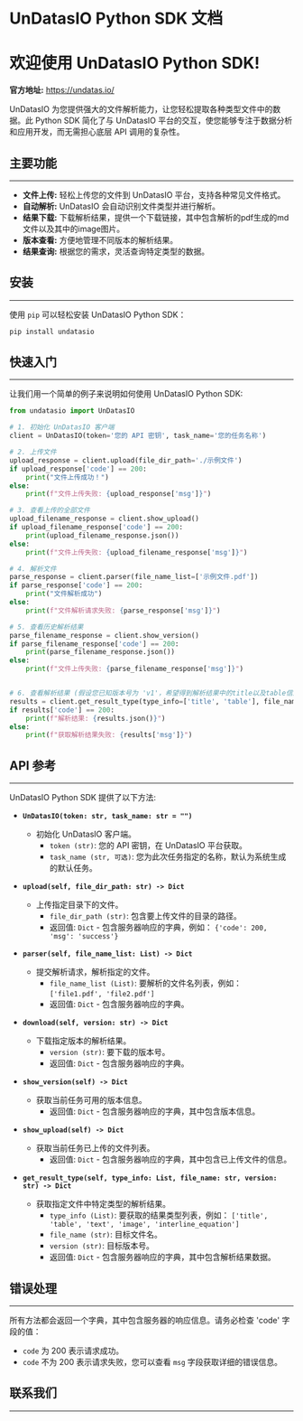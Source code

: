 # UnDatasIO Python SDK 文档

欢迎使用 UnDatasIO Python SDK!
=================================

**官方地址:** https://undatas.io/

UnDatasIO  为您提供强大的文件解析能力，让您轻松提取各种类型文件中的数据。此 Python SDK 简化了与  UnDatasIO 平台的交互，使您能够专注于数据分析和应用开发，而无需担心底层 API 调用的复杂性。

## 主要功能
------------

* **文件上传:**  轻松上传您的文件到 UnDatasIO 平台，支持各种常见文件格式。
* **自动解析:**  UnDatasIO  会自动识别文件类型并进行解析。
* **结果下载:**  下载解析结果，提供一个下载链接，其中包含解析的pdf生成的md文件以及其中的image图片。
* **版本查看:**  方便地管理不同版本的解析结果。
* **结果查询:**  根据您的需求，灵活查询特定类型的数据。

## 安装
------------

使用  `pip`  可以轻松安装 UnDatasIO Python SDK：

```bash
pip install undatasio
```

## 快速入门
------------

让我们用一个简单的例子来说明如何使用 UnDatasIO Python SDK:

```python
from undatasio import UnDatasIO

# 1. 初始化 UnDatasIO 客户端
client = UnDatasIO(token='您的 API 密钥', task_name='您的任务名称')

# 2. 上传文件
upload_response = client.upload(file_dir_path='./示例文件')
if upload_response['code'] == 200:
    print("文件上传成功！")
else:
    print(f"文件上传失败: {upload_response['msg']}")

# 3. 查看上传的全部文件
upload_filename_response = client.show_upload()
if upload_filename_response['code'] == 200:
    print(upload_filename_response.json())
else:
    print(f"文件上传失败: {upload_filename_response['msg']}")

# 4. 解析文件
parse_response = client.parser(file_name_list=['示例文件.pdf'])
if parse_response['code'] == 200:
    print("文件解析成功")
else:
    print(f"文件解析请求失败: {parse_response['msg']}")

# 5. 查看历史解析结果
parse_filename_response = client.show_version()
if parse_filename_response['code'] == 200:
    print(parse_filename_response.json())
else:
    print(f"文件上传失败: {parse_filename_response['msg']}")


# 6. 查看解析结果 (假设您已知版本号为 'v1'，希望得到解析结果中的title以及table信息)
results = client.get_result_type(type_info=['title', 'table'], file_name='示例文件.pdf', version='v1')
if results['code'] == 200:
    print(f"解析结果: {results.json()}")
else:
    print(f"获取解析结果失败: {results['msg']}")
```

## API 参考
------------

UnDatasIO Python SDK 提供了以下方法:

* **``UnDatasIO(token: str, task_name: str = "")``**

    - 初始化 UnDatasIO 客户端。
        -  ``token (str)``: 您的 API 密钥，在 UnDatasIO 平台获取。
        -  ``task_name (str, 可选)``:  您为此次任务指定的名称，默认为系统生成的默认任务。

* **``upload(self, file_dir_path: str) -> Dict``**

    - 上传指定目录下的文件。
        -  ``file_dir_path (str)``:  包含要上传文件的目录的路径。
        - 返回值:  ``Dict`` - 包含服务器响应的字典，例如： ``{'code': 200, 'msg': 'success'}``

* **``parser(self, file_name_list: List) -> Dict``**

    -  提交解析请求，解析指定的文件。
        -  ``file_name_list (List)``:  要解析的文件名列表，例如： ``['file1.pdf', 'file2.pdf']``
        - 返回值: ``Dict`` - 包含服务器响应的字典。

* **``download(self, version: str) -> Dict``**

    - 下载指定版本的解析结果。
        -  ``version (str)``: 要下载的版本号。
        - 返回值: ``Dict`` - 包含服务器响应的字典。

* **``show_version(self) -> Dict``**

    - 获取当前任务可用的版本信息。
        - 返回值:  ``Dict`` - 包含服务器响应的字典，其中包含版本信息。

* **``show_upload(self) -> Dict``**

    - 获取当前任务已上传的文件列表。
        - 返回值:  ``Dict`` - 包含服务器响应的字典，其中包含已上传文件的信息。

* **``get_result_type(self, type_info: List, file_name: str, version: str) -> Dict``**

    - 获取指定文件中特定类型的解析结果。
        -  ``type_info (List)``:  要获取的结果类型列表，例如： ``['title', 'table', 'text', 'image', 'interline_equation']``
        -  ``file_name (str)``:  目标文件名。
        -  ``version (str)``:  目标版本号。
        - 返回值:  ``Dict`` - 包含服务器响应的字典，其中包含解析结果数据。

## 错误处理
------------

所有方法都会返回一个字典，其中包含服务器的响应信息。请务必检查 'code' 字段的值：

-  `code` 为 200 表示请求成功。
-  `code`  不为 200  表示请求失败，您可以查看 `msg` 字段获取详细的错误信息。

## 联系我们
------------
